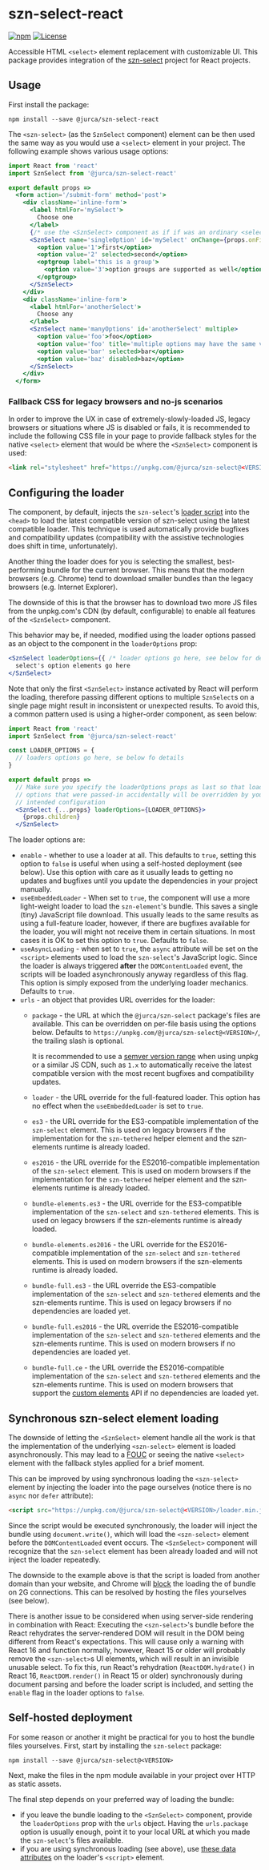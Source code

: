 # szn-select-react

[![npm](http://img.shields.io/npm/v/@jurca/szn-select-react.svg)](https://www.npmjs.com/package/@jurca/szn-select-react)
[![License](https://img.shields.io/npm/l/@jurca/szn-select-react.svg)](https://github.com/jurca/szn-select-react/blob/master/LICENSE)

Accessible HTML `<select>` element replacement with customizable UI. This
package provides integration of the
[szn-select](https://github.com/jurca/szn-select) project for React projects.

## Usage

First install the package:

```
npm install --save @jurca/szn-select-react
``` 

The `<szn-select>` (as the `SznSelect` component) element can be then used the
same way as you would use a `<select>` element in your project. The following
example shows various usage options:

```jsx harmony
import React from 'react'
import SznSelect from '@jurca/szn-select-react'

export default props =>
  <form action='/submit-form' method='post'>
    <div className='inline-form'>
      <label htmlFor='mySelect'>
        Choose one
      </label>
      {/* use the <SznSelect> component as if if was an ordinary <select> element */}
      <SznSelect name='singleOption' id='mySelect' onChange={props.onFirstChanged}>
        <option value='1'>first</option>
        <option value='2' selected>second</option>
        <optgroup label='this is a group'>
          <option value='3'>option groups are supported as well</option>
        </optgroup>
      </SznSelect>
    </div>
    <div className='inline-form'>
      <label htmlFor='anotherSelect'>
        Choose any
      </label>
      <SznSelect name='manyOptions' id='anotherSelect' multiple>
        <option value='foo'>foo</option>
        <option value='foo' title='multiple options may have the same value'>foo 2</option>
        <option value='bar' selected>bar</option>
        <option value='baz' disabled>baz</option>
      </SznSelect>
    </div>
  </form>
```

### Fallback CSS for legacy browsers and no-js scenarios

In order to improve the UX in case of extremely-slowly-loaded JS, legacy
browsers or situations where JS is disabled or fails, it is recommended to
include the following CSS file in your page to provide fallback styles for
the native `<select>` element that would be where the `<SznSelect>` component
is used:

```html
<link rel="stylesheet" href="https://unpkg.com/@jurca/szn-select@<VERSION>/szn-select-nojs.css">
```

## Configuring the loader

The component, by default, injects the `szn-select`'s
[loader script](https://www.npmjs.com/package/@jurca/szn-select#usage-on-static-or-server-rendered-websites)
into the `<head>` to load the latest compatible version of szn-select using
the latest compatible loader. This technique is used automatically provide
bugfixes and compatibility updates (compatibility with the assistive
technologies does shift in time, unfortunately).

Another thing the loader does for you is selecting the smallest,
best-performing bundle for the current browser. This means that the modern
browsers (e.g. Chrome) tend to download smaller bundles than the legacy
browsers (e.g. Internet Explorer).

The downside of this is that the browser has to download two more JS files
from the unpkg.com's CDN (by default, configurable) to enable all features of
the `<SznSelect>` component.

This behavior may be, if needed, modified using the loader options passed as
an object to the component in the `loaderOptions` prop:

```jsx harmony
<SznSelect loaderOptions={{ /* loader options go here, see below for details */ }}>
  select's option elements go here
</SznSelect>
```

Note that only the first `<SznSelect>` instance activated by React will
perform the loading, therefore passing different options to multiple
`SznSelect`s on a single page might result in inconsistent or unexpected
results. To avoid this, a common pattern used is using a higher-order
component, as seen below:

```jsx harmony
import React from 'react'
import SznSelect from '@jurca/szn-select-react'

const LOADER_OPTIONS = {
  // loaders options go here, se below fo details
}

export default props =>
  // Make sure you specify the loaderOptions props as last so that loader
  // options that were passed-in accidentally will be overridden by your
  // intended configuration
  <SznSelect {...props} loaderOptions={LOADER_OPTIONS}>
    {props.children}
  </SznSelect>
```

The loader options are:
* `enable` - whether to use a loader at all. This defaults to `true`, setting
  this option to `false` is useful when using a self-hosted deployment (see
  below). Use this option with care as it usually leads to getting no updates
  and bugfixes until you update the dependencies in your project manually.
* `useEmbeddedLoader` - When set to `true`, the component will use a more
  light-weight loader to load the `szn-element`'s bundle. This saves a single
  (tiny) JavaScript file download. This usually leads to the same results as
  using a full-feature loader, however, if there are bugfixes available for
  the loader, you will might not receive them in certain situations. In most
  cases it is OK to set this option to `true`. Defaults to `false`.
* `useAsyncLoading` - when set to `true`, the `async` attribute will be set on
  the `<script>` elements used to load the `szn-select`'s JavaScript logic.
  Since the loader is always triggered **after** the `DOMContentLoaded` event,
  the scripts will be loaded asynchronously anyway regardless of this flag.
  This option is simply exposed from the underlying loader mechanics. Defaults
  to `true`.
* `urls` - an object that provides URL overrides for the loader:
  * `package` - the URL at which the `@jurca/szn-select` package's files are
    available. This can be overridden on per-file basis using the options
    below. Defaults to `https://unpkg.com/@jurca/szn-select@<VERSION>/`, the
    trailing slash is optional.
    
    It is recommended to use a
    [semver version range](https://docs.npmjs.com/misc/semver#caret-ranges-123-025-004)
    when using unpkg or a similar JS CDN, such as `1.x` to automatically
    receive the latest compatible version with the most recent bugfixes and
    compatibility updates.
  * `loader` - the URL override for the full-featured loader. This option has
    no effect when the `useEmbeddedLoader` is set to `true`.
  * `es3` - the URL override for the ES3-compatible implementation of the
    `szn-select` element. This is used on legacy browsers if the
    implementation for the `szn-tethered` helper element and the szn-elements
    runtime is already loaded.
  * `es2016` - the URL override for the ES2016-compatible implementation of
    the `szn-select` element. This is used on modern browsers if the
    implementation for the `szn-tethered` helper element and the szn-elements
    runtime is already loaded.
  * `bundle-elements.es3` - the URL override for the ES3-compatible
    implementation of the `szn-select` and `szn-tethered` elements. This is
    used on legacy browsers if the szn-elements runtime is already loaded.
  * `bundle-elements.es2016` - the URL override for the ES2016-compatible
    implementation of the `szn-select` and `szn-tethered` elements. This is
    used on modern browsers if the szn-elements runtime is already loaded.
  * `bundle-full.es3` - the URL override the ES3-compatible implementation of
    the `szn-select` and `szn-tethered` elements and the szn-elements runtime.
    This is used on legacy browsers if no dependencies are loaded yet.
  * `bundle-full.es2016` - the URL override the ES2016-compatible
    implementation of the `szn-select` and `szn-tethered` elements and the
    szn-elements runtime. This is used on modern browsers if no dependencies
    are loaded yet.
  * `bundle-full.ce` - the URL override the ES2016-compatible implementation
    of the `szn-select` and `szn-tethered` elements and the szn-elements
    runtime. This is used on modern browsers that support the
    [custom elements](https://mdn.io/Window/customElements) API if no
    dependencies are loaded yet.

## Synchronous szn-select element loading

The downside of letting the `<SznSelect>` element handle all the work is that
the implementation of the underlying `<szn-select>` element is loaded
asynchronously. This may lead to a
[FOUC](https://en.wikipedia.org/wiki/Flash_of_unstyled_content) or seeing the
native `<select>` element with the fallback styles applied for a brief moment.

This can be improved by using synchronous loading the `<szn-select>` element
by injecting the loader into the page ourselves (notice there is no `async`
nor `defer` attribute):

```html
<script src="https://unpkg.com/@jurca/szn-select@<VERSION>/loader.min.js"></script>
```

Since the script would be executed synchronously, the loader will inject the
bundle using `document.write()`, which will load the `<szn-select>` element
before the `DOMContentLoaded` event occurs. The `<SznSelect>` component will
recognize that the `szn-select` element has been already loaded and will not
inject the loader repeatedly.

The downside to the example above is that the script is loaded from another
domain than your website, and Chrome will
[block](https://www.chromestatus.com/feature/5718547946799104) the loading the
of bundle on 2G connections. This can be resolved by hosting the files
yourselves (see below).

There is another issue to be considered when using server-side rendering in
combination with React: Executing the `<szn-select>`'s bundle before the React
rehydrates the server-rendered DOM will result in the DOM being different from
React's expectations. This will cause only a warning with React 16 and
function normally, however, React 15 or older will probably remove the
`<szn-select>`s UI elements, which will result in an invisible unusable
select. To fix this, run React's rehydration (`ReactDOM.hydrate()` in
React 16, `ReactDOM.render()` in React 15 or older) synchronously during
document parsing and before the loader script is included, and setting the
`enable` flag in the loader options to `false`.

## Self-hosted deployment

For some reason or another it might be practical for you to host the bundle
files yourselves. First, start by installing the `szn-select` package:

```
npm install --save @jurca/szn-select@<VERSION>
```

Next, make the files in the npm module available in your project over HTTP as
static assets.

The final step depends on your preferred way of loading the bundle:
* if you leave the bundle loading to the `<SznSelect>` component, provide the
  `loaderOptions` prop with the `urls` object. Having the `urls.package`
  option is usually enough, point it to your local URL at which you made the
  `szn-select`'s files available.
* if you are using synchronous loading (see above), use
  [these data attributes](https://www.npmjs.com/package/@jurca/szn-select#usage-on-static-or-server-rendered-websites)
  on the loader's `<script>` element.
